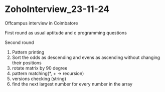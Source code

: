 # ZohoInterview_23-11-24

Offcampus interview in Coimbatore

First round as usual aptitude and c programming questions

Second round 
1) Pattern printing
2) Sort the odds as descending and evens as ascending without changing their positions
3) rotate matrix by 90 degree
4) pattern matching(*, + -> recursion) 
5) versions checking (string) 
6) find the next largest number for every number in the array
